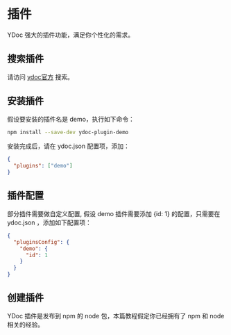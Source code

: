 # 插件
YDoc 强大的插件功能，满足你个性化的需求。

## 搜索插件
请访问 [ydoc官方](https://ydoc.ymfe.org) 搜索。

## 安装插件

假设要安装的插件名是 demo，执行如下命令：

```bash
npm install --save-dev ydoc-plugin-demo
```

安装完成后，请在 ydoc.json 配置项，添加：
```json
{
  "plugins": ["demo"]
}

```

## 插件配置
部分插件需要做自定义配置, 假设 demo 插件需要添加 {id: 1} 的配置，只需要在 ydoc.json ，添加如下配置项：

```json
{
  "pluginsConfig": {
    "demo": {
      "id": 1
    }
  }
}

```

## 创建插件
YDoc 插件是发布到 npm 的 node 包，本篇教程假定你已经拥有了 npm 和 node 相关的经验。
